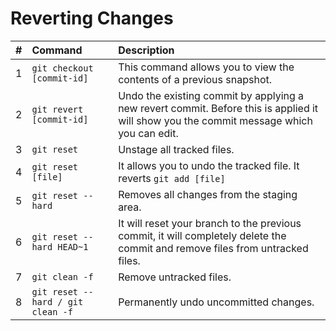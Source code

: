 # Reverting Changes

| \# | Command | Description |
| :--- | :--- | :--- |
| 1 | `git checkout [commit-id]` | This command allows you to view the contents of a previous snapshot. |
| 2 | `git revert [commit-id]` | Undo the existing commit by applying a new revert commit. Before this is applied it will show you the commit message which you can edit. |
| 3 | `git reset` | Unstage all tracked files. |
| 4 | `git reset [file]` | It allows you to undo the tracked file. It reverts `git add [file]` |
| 5 | `git reset --hard` | Removes all changes from the staging area. |
| 6 | `git reset --hard HEAD~1` | It will reset your branch to the previous commit, it will completely delete the commit and remove files from untracked files. |
| 7  | `git clean -f` | Remove untracked files. |
| 8 | `git reset --hard / git clean -f` | Permanently undo uncommitted changes. |



